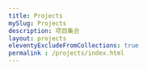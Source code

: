 ```yaml
---
title: Projects
mySlug: Projects
description: 项目集合
layout: projects
eleventyExcludeFromCollections: true
permalink : /projects/index.html
---
```



